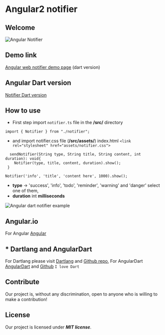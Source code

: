 # Angular2 notifier 
## Welcome

![Angular Notifier](https://woorklab.com/images/angular2-notifier.png)

## Demo link

[Angular web notifier demo page](https://augustpi.github.io/angular-dart-notifier/) (dart version)

## Angular Dart version

[Notifier Dart version](https://github.com/Augustpi/angular-dart-notifier)

## How to use

* First step import `notifier.ts` file in the **/src/** directory

```
import { Notifier } from "./notifier";
```
* and import notifier.css file (**/src/assets/**) 
index.html ```<link rel="stylesheet" href="assets/notifier.css">```


```
  sendNotifier(String type, String title, String content, int duration): void{
    Notifier(type, title, content, duration).show();
 }
```


```
Notifier('info', 'title', 'content here', 1000).show();
```

* **type** -> 'success', 'info', 'todo', 'reminder', 'warning' and 'danger' select one of them, 
* **duration** int **milliseconds**

![Angular dart notifier example](https://woorklab.com/images/notifier2.png)

## Angular.io

For Angular [Angular](http://angulardart.io)

## * Dartlang and AngularDart

For Dartlang please visit [Dartlang](https://www.dartlang.org) and [Github repo](https://github.com/dart-lang),
For AngularDart [AngularDart](http://angulardart.org) and [Github](https://github.com/dart-lang/angular)
```I love Dart```

## Contribute
Our project is, without any discrimination, open to anyone who is willing to make a contribution!

## License
Our project is licensed under ***MIT license***.
